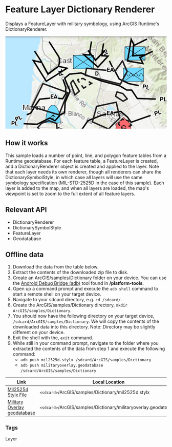 # Feature Layer Dictionary Renderer

Displays a FeatureLayer with military symbology, using ArcGIS Runtime's DictionaryRenderer.

![Feature Layer Dictionary Renderer App](feature-layer-dictionary-renderer.png)

## How it works

This sample loads a number of point, line, and polygon feature tables from a Runtime geodatabase. For each feature table, a FeatureLayer is created, and a DictionaryRenderer object is created and applied to the layer. Note that each layer needs its own renderer, though all renderers can share the DictionarySymbolStyle, in which case all layers will use the same symbology specification (MIL-STD-2525D in the case of this sample). Each layer is added to the map, and when all layers are loaded, the map's viewpoint is set to zoom to the full extent of all feature layers.

## Relevant API

* DictionaryRenderer
* DictionarySymbolStyle
* FeatureLayer
* Geodatabase

## Offline data
1. Download the data from the table below.
2. Extract the contents of the downloaded zip file to disk.  
3. Create an ArcGIS/samples/Dictionary folder on your device. You can use the [Android Debug Bridge (adb)](https://developer.android.com/guide/developing/tools/adb.html) tool found in **<sdk-dir>/platform-tools**.
4. Open up a command prompt and execute the ```adb shell``` command to start a remote shell on your target device.
5. Navigate to your sdcard directory, e.g. ```cd /sdcard/```.  
6. Create the ArcGIS/samples/Dictionary directory, ```mkdir ArcGIS/samples/Dictionary```.
7. You should now have the following directory on your target device, ```/sdcard/ArcGIS/samples/Dictionary```. We will copy the contents of the downloaded data into this directory. Note:  Directory may be slightly different on your device.
8. Exit the shell with the, ```exit``` command.
9. While still in your command prompt, navigate to the folder where you extracted the contents of the data from step 1 and execute the following command: 
	* ```adb push mil2525d.stylx /sdcard/ArcGIS/samples/Dictionary```
	* ```adb push militaryoverlay.geodatabase /sdcard/ArcGIS/samples/Dictionary```

Link | Local Location
---------|-------|
|[Mil2525d Stylx File](https://www.arcgis.com/home/item.html?id=e34835bf5ec5430da7cf16bb8c0b075c)| `<sdcard>`/ArcGIS/samples/Dictionary/mil2525d.stylx |
|[Military Overlay geodatabase](https://www.arcgis.com/home/item.html?id=e0d41b4b409a49a5a7ba11939d8535dc)| `<sdcard>`/ArcGIS/samples/Dictionary/militaryoverlay.geodatabase |

### Tags

Layer